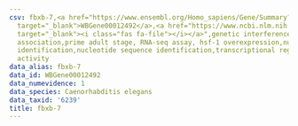 ```yaml
---
csv: fbxb-7,<a href="https://www.ensembl.org/Homo_sapiens/Gene/Summary?db=core;g=WBGene00012492"
  target="_blank">WBGene00012492</a>,<a href="https://www.ncbi.nlm.nih.gov/pubmed/30894454"
  target="_blank"><i class="fas fa-file"></i></a>",genetic interference,functional
  association,prime adult stage, RNA-seq assay, hsf-1 overexpression,nucleotide sequence
  identification,nucleotide sequence identification,transcriptional regulation,down-regulates
  activity
data_alias: fbxb-7
data_id: WBGene00012492
data_numevidence: 1
data_species: Caenorhabditis elegans
data_taxid: '6239'
title: fbxb-7
---
```

